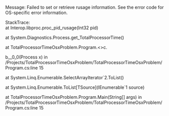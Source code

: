 Message: Failed to set or retrieve rusage information. See the error code for OS-specific error information.

StackTrace:   
at Interop.libproc.proc_pid_rusage(Int32 pid)

at System.Diagnostics.Process.get_TotalProcessorTime()

at TotalProcessorTimeOsxProblem.Program.<>c.<Main>b__0_0(Process x) in /Projects/TotalProcessorTimeOsxProblem/TotalProcessorTimeOsxProblem/Program.cs:line 15

at System.Linq.Enumerable.SelectArrayIterator`2.ToList()

at System.Linq.Enumerable.ToList[TSource](IEnumerable`1 source)

at TotalProcessorTimeOsxProblem.Program.Main(String[] args) in /Projects/TotalProcessorTimeOsxProblem/TotalProcessorTimeOsxProblem/Program.cs:line 15
